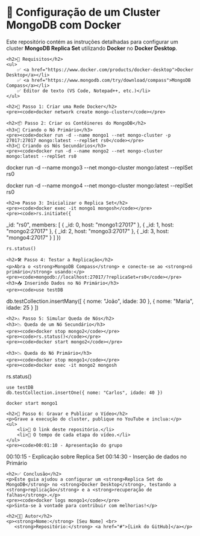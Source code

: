<!DOCTYPE html>
<html lang="pt-BR">
<body>
    <h1>🚀 Configuração de um Cluster MongoDB com Docker</h1>
    <p>Este repositório contém as instruções detalhadas para configurar um cluster <strong>MongoDB Replica Set</strong> utilizando <strong>Docker</strong> no <strong>Docker Desktop</strong>.</p>
    
    <h2>📌 Requisitos</h2>
    <ul>
        ✅ <a href="https://www.docker.com/products/docker-desktop">Docker Desktop</a></li>
        ✅ <a href="https://www.mongodb.com/try/download/compass">MongoDB Compass</a></li>
        ✅ Editor de texto (VS Code, Notepad++, etc.)</li>
    </ul>

    <h2>🔧 Passo 1: Criar uma Rede Docker</h2>
    <pre><code>docker network create mongo-cluster</code></pre>

    <h2>📦 Passo 2: Criar os Contêineres do MongoDB</h2>
    <h3>🌟 Criando o Nó Primário</h3>
    <pre><code>docker run -d --name mongo1 --net mongo-cluster -p 27017:27017 mongo:latest --replSet rs0</code></pre>
    <h3>🌟 Criando os Nós Secundários</h3>
    <pre><code>docker run -d --name mongo2 --net mongo-cluster mongo:latest --replSet rs0

docker run -d --name mongo3 --net mongo-cluster mongo:latest --replSet rs0

docker run -d --name mongo4 --net mongo-cluster mongo:latest --replSet rs0</code></pre>

    <h2>⚙️ Passo 3: Inicializar o Replica Set</h2>
    <pre><code>docker exec -it mongo1 mongosh</code></pre>
    <pre><code>rs.initiate({
  _id: "rs0",
  members: [
    { _id: 0, host: "mongo1:27017" },
    { _id: 1, host: "mongo2:27017" },
    { _id: 2, host: "mongo3:27017" },
    { _id: 3, host: "mongo4:27017" }
  ]
})</code></pre>
    <pre><code>rs.status()</code></pre>

    <h2>🛠️ Passo 4: Testar a Replicação</h2>
    <p>Abra o <strong>MongoDB Compass</strong> e conecte-se ao <strong>nó primário</strong> usando:</p>
    <pre><code>mongodb://localhost:27017/?replicaSet=rs0</code></pre>
    <h3>📥 Inserindo Dados no Nó Primário</h3>
    <pre><code>use testDB

db.testCollection.insertMany([
  { nome: "João", idade: 30 },
  { nome: "Maria", idade: 25 }
])</code></pre>

    <h2>⚠️ Passo 5: Simular Queda de Nós</h2>
    <h3>📉 Queda de um Nó Secundário</h3>
    <pre><code>docker stop mongo2</code></pre>
    <pre><code>rs.status()</code></pre>
    <pre><code>docker start mongo2</code></pre>
    
    <h3>📉 Queda do Nó Primário</h3>
    <pre><code>docker stop mongo1</code></pre>
    <pre><code>docker exec -it mongo2 mongosh
rs.status()</code></pre>
    <pre><code>use testDB
db.testCollection.insertOne({ nome: "Carlos", idade: 40 })</code></pre>
    <pre><code>docker start mongo1</code></pre>

    <h2>🎥 Passo 6: Gravar e Publicar o Vídeo</h2>
    <p>Grave a execução do cluster, publique no YouTube e inclua:</p>
    <ul>
        <li>📌 O link deste repositório.</li>
        <li>📌 O tempo de cada etapa do vídeo.</li>
    </ul>
    <pre><code>00:01:10 - Apresentação do grupo
00:10:15 - Explicação sobre Replica Set
00:14:30 - Inserção de dados no Primário</code></pre>

    <h2>✅ Conclusão</h2>
    <p>Este guia ajudou a configurar um <strong>Replica Set do MongoDB</strong> no <strong>Docker Desktop</strong>, testando a <strong>replicação</strong> e a <strong>recuperação de falhas</strong>.</p>
    <pre><code>docker logs mongo1</code></pre>
    <p>Sinta-se à vontade para contribuir com melhorias!</p>

    <h2>👨‍💻 Autor</h2>
    <p><strong>Nome:</strong> [Seu Nome] <br>
       <strong>Repositório:</strong> <a href="#">[Link do GitHub]</a></p>
</body>
</html>
